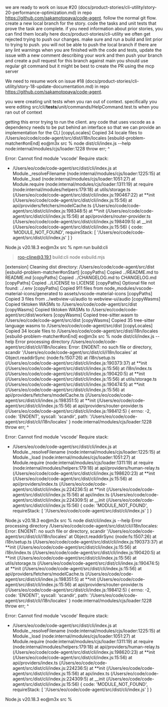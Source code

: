 we are ready to work on issue #20 (docs/product-stories/cli-utility/story-20-performance-optimization.md) in repo https://github.com/sakamotopaya/code-agent.
follow the normal git flow. create a new local branch for the story.
code the tasks and unit tests that prove the task are complete.
if you need information about prior stories, you can find them locally here docs/product-stories/cli-utility
we often get rejected trying to push our changes. make sure and run a build and lint prior to trying to push. you will not be able to push the local branch if there are any lint warnings
when you are finished with the code and tests, update the issue with a new comment describing your work and then
push your branch and create a pull request for this branch against main
you should use regular git command but it might be best to create the PR using the mcp server

We need to resume work on issue #18 (docs/product-stories/cli-utility/story-18-update-documentation.md) in repo https://github.com/sakamotopaya/code-agent.

you were creating unit tests when you ran out of context. specifically you were editing src/cli/**tests**/unit/commands/HelpCommand.test.ts when you ran out of context

getting this error trying to run the client. any code that uses vscode as a dependency needs to be put behind an interface so that we can provide an implementation for the CLI
[copyLocales] Copied 34 locale files to /Users/eo/code/code-agent/src/dist/i18n/locales
[esbuild-problem-matcher#onEnd]
eo@m3x src % node dist/cli/index.js --help
node:internal/modules/cjs/loader:1228
throw err;
^

Error: Cannot find module 'vscode'
Require stack:

- /Users/eo/code/code-agent/src/dist/cli/index.js
  at Module.\_resolveFilename (node:internal/modules/cjs/loader:1225:15)
  at Module.\_load (node:internal/modules/cjs/loader:1051:27)
  at Module.require (node:internal/modules/cjs/loader:1311:19)
  at require (node:internal/modules/helpers:179:18)
  at utils/storage.ts (/Users/eo/code/code-agent/src/dist/cli/index.js:190467:22)
  at **init (/Users/eo/code/code-agent/src/dist/cli/index.js:15:56)
  at api/providers/fetchers/modelCache.ts (/Users/eo/code/code-agent/src/dist/cli/index.js:198348:5)
  at **init (/Users/eo/code/code-agent/src/dist/cli/index.js:15:56)
  at api/providers/router-provider.ts (/Users/eo/code/code-agent/src/dist/cli/index.js:198409:5)
  at \_\_init (/Users/eo/code/code-agent/src/dist/cli/index.js:15:56) {
  code: 'MODULE_NOT_FOUND',
  requireStack: [ '/Users/eo/code/code-agent/src/dist/cli/index.js' ]
  }

Node.js v20.18.3
eo@m3x src % npm run build:cli

> roo-cline@3.19.1 build:cli
> node esbuild.mjs

[extension] Cleaning dist directory: /Users/eo/code/code-agent/src/dist
[esbuild-problem-matcher#onStart]
[copyPaths] Copied ../README.md to README.md
[copyPaths] Copied ../CHANGELOG.md to CHANGELOG.md
[copyPaths] Copied ../LICENSE to LICENSE
[copyPaths] Optional file not found: ../.env
[copyPaths] Copied 911 files from node_modules/vscode-material-icons/generated to assets/vscode-material-icons
[copyPaths] Copied 3 files from ../webview-ui/audio to webview-ui/audio
[copyWasms] Copied tiktoken WASMs to /Users/eo/code/code-agent/src/dist
[copyWasms] Copied tiktoken WASMs to /Users/eo/code/code-agent/src/dist/workers
[copyWasms] Copied tree-sitter.wasm to /Users/eo/code/code-agent/src/dist
[copyWasms] Copied 35 tree-sitter language wasms to /Users/eo/code/code-agent/src/dist
[copyLocales] Copied 34 locale files to /Users/eo/code/code-agent/src/dist/i18n/locales
[esbuild-problem-matcher#onEnd]
eo@m3x src % node dist/cli/index.js --help
Error processing directory /Users/eo/code/code-agent/src/dist/cli/i18n/locales: Error: ENOENT: no such file or directory, scandir '/Users/eo/code/code-agent/src/dist/cli/i18n/locales'
at Object.readdirSync (node:fs:1507:26)
at i18n/setup.ts (/Users/eo/code/code-agent/src/dist/cli/index.js:190373:37)
at **init (/Users/eo/code/code-agent/src/dist/cli/index.js:15:56)
at i18n/index.ts (/Users/eo/code/code-agent/src/dist/cli/index.js:190420:5)
at **init (/Users/eo/code/code-agent/src/dist/cli/index.js:15:56)
at utils/storage.ts (/Users/eo/code/code-agent/src/dist/cli/index.js:190474:5)
at **init (/Users/eo/code/code-agent/src/dist/cli/index.js:15:56)
at api/providers/fetchers/modelCache.ts (/Users/eo/code/code-agent/src/dist/cli/index.js:198351:5)
at **init (/Users/eo/code/code-agent/src/dist/cli/index.js:15:56)
at api/providers/router-provider.ts (/Users/eo/code/code-agent/src/dist/cli/index.js:198412:5) {
errno: -2,
code: 'ENOENT',
syscall: 'scandir',
path: '/Users/eo/code/code-agent/src/dist/cli/i18n/locales'
}
node:internal/modules/cjs/loader:1228
throw err;
^

Error: Cannot find module 'vscode'
Require stack:

- /Users/eo/code/code-agent/src/dist/cli/index.js
  at Module.\_resolveFilename (node:internal/modules/cjs/loader:1225:15)
  at Module.\_load (node:internal/modules/cjs/loader:1051:27)
  at Module.require (node:internal/modules/cjs/loader:1311:19)
  at require (node:internal/modules/helpers:179:18)
  at api/providers/human-relay.ts (/Users/eo/code/code-agent/src/dist/cli/index.js:198620:23)
  at **init (/Users/eo/code/code-agent/src/dist/cli/index.js:15:56)
  at api/providers/index.ts (/Users/eo/code/code-agent/src/dist/cli/index.js:224236:5)
  at **init (/Users/eo/code/code-agent/src/dist/cli/index.js:15:56)
  at api/index.ts (/Users/eo/code/code-agent/src/dist/cli/index.js:224309:5)
  at \_\_init (/Users/eo/code/code-agent/src/dist/cli/index.js:15:56) {
  code: 'MODULE_NOT_FOUND',
  requireStack: [ '/Users/eo/code/code-agent/src/dist/cli/index.js' ]
  }

Node.js v20.18.3
eo@m3x src % node dist/cli/index.js --help
Error processing directory /Users/eo/code/code-agent/src/dist/cli/i18n/locales: Error: ENOENT: no such file or directory, scandir '/Users/eo/code/code-agent/src/dist/cli/i18n/locales'
at Object.readdirSync (node:fs:1507:26)
at i18n/setup.ts (/Users/eo/code/code-agent/src/dist/cli/index.js:190373:37)
at **init (/Users/eo/code/code-agent/src/dist/cli/index.js:15:56)
at i18n/index.ts (/Users/eo/code/code-agent/src/dist/cli/index.js:190420:5)
at **init (/Users/eo/code/code-agent/src/dist/cli/index.js:15:56)
at utils/storage.ts (/Users/eo/code/code-agent/src/dist/cli/index.js:190474:5)
at **init (/Users/eo/code/code-agent/src/dist/cli/index.js:15:56)
at api/providers/fetchers/modelCache.ts (/Users/eo/code/code-agent/src/dist/cli/index.js:198351:5)
at **init (/Users/eo/code/code-agent/src/dist/cli/index.js:15:56)
at api/providers/router-provider.ts (/Users/eo/code/code-agent/src/dist/cli/index.js:198412:5) {
errno: -2,
code: 'ENOENT',
syscall: 'scandir',
path: '/Users/eo/code/code-agent/src/dist/cli/i18n/locales'
}
node:internal/modules/cjs/loader:1228
throw err;
^

Error: Cannot find module 'vscode'
Require stack:

- /Users/eo/code/code-agent/src/dist/cli/index.js
  at Module.\_resolveFilename (node:internal/modules/cjs/loader:1225:15)
  at Module.\_load (node:internal/modules/cjs/loader:1051:27)
  at Module.require (node:internal/modules/cjs/loader:1311:19)
  at require (node:internal/modules/helpers:179:18)
  at api/providers/human-relay.ts (/Users/eo/code/code-agent/src/dist/cli/index.js:198620:23)
  at **init (/Users/eo/code/code-agent/src/dist/cli/index.js:15:56)
  at api/providers/index.ts (/Users/eo/code/code-agent/src/dist/cli/index.js:224236:5)
  at **init (/Users/eo/code/code-agent/src/dist/cli/index.js:15:56)
  at api/index.ts (/Users/eo/code/code-agent/src/dist/cli/index.js:224309:5)
  at \_\_init (/Users/eo/code/code-agent/src/dist/cli/index.js:15:56) {
  code: 'MODULE_NOT_FOUND',
  requireStack: [ '/Users/eo/code/code-agent/src/dist/cli/index.js' ]
  }

Node.js v20.18.3
eo@m3x src %

